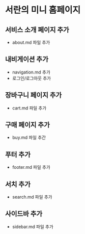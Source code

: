 # 서란의 미니 홈페이지

## 서비스 소개 페이지 추가
- about.md 파일 추가

## 내비게이션 추가
- navigation.md 추가
- 로그인/로그아웃 추가

## 장바구니 페이지 추가
- cart.md 파일 추가

## 구매 페이지 추가
- buy.md 파일 추간

## 푸터 추가
- footer.md 파일 추가

## 서치 추가
- search.md 파일 추가

## 사이드바 추가
- sidebar.md 파일 추가